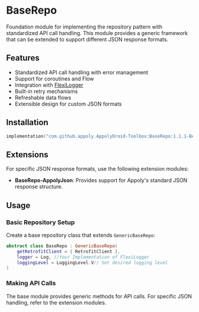 # BaseRepo

Foundation module for implementing the repository pattern with standardized API call handling. This module provides a generic framework that can be extended to support different JSON response formats.

## Features

- Standardized API call handling with error management
- Support for coroutines and Flow
- Integration with [FlexiLogger](https://github.com/projectdelta6/FlexiLogger)
- Built-in retry mechanisms
- Refreshable data flows
- Extensible design for custom JSON formats

## Installation

```gradle.kts
implementation("com.github.appoly.AppolyDroid-Toolbox:BaseRepo:1.1.1-Beta01")
```

## Extensions

For specific JSON response formats, use the following extension modules:

- **BaseRepo-AppolyJson**: Provides support for Appoly's standard JSON response structure.

## Usage

### Basic Repository Setup

Create a base repository class that extends `GenericBaseRepo`:

```kotlin
abstract class BaseRepo : GenericBaseRepo(
    getRetrofitClient = { RetrofitClient },
    logger = Log, //Your Implementation of FlexiLogger
    loggingLevel = LoggingLevel.V// Set desired logging level
)
```

### Making API Calls

The base module provides generic methods for API calls. For specific JSON handling, refer to the extension modules.
